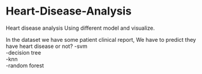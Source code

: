 # Heart-Disease-Analysis

Heart disease analysis Using different model and visualize. 

In the dataset we have some patient clinical report, We have to predict they have heart disease or not?
-svm<br>
-decision tree<br>
-knn<br>
-random forest<br>
